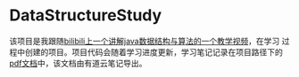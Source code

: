 # DataStructureStudy
该项目是我跟随[bilibili上一个讲解java数据结构与算法的一个教学视频](https://www.bilibili.com/video/av54029771)，在学习
过程中创建的项目。项目代码会随着学习进度更新，学习笔记记录在项目路径下的[pdf文档](https://github.com/Jajia/DataStructureStudy/blob/master/DataStructureStudy.pdf)中，该文档由有道云笔记导出。
